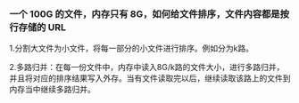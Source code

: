 ### 一个 100G 的文件，内存只有 8G，如何给文件排序，文件内容都是按行存储的 URL

1.分割大文件为小文件，将每一部分的小文件进行排序。例如分为k路。

2.多路归并：在每一份文件中，内存中读入8G/k路的文件大小，进行多路归并，并且将对应的排序结果写入外存。当有文件读取完以后，继续读取该路上的文件到内存当中继续多路归并。

